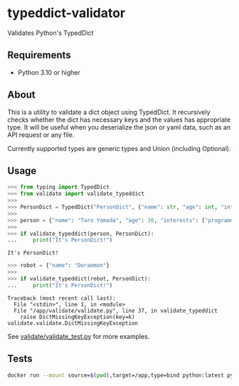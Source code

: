 # typeddict-validator
Validates Python's TypedDict

## Requirements

* Python 3.10 or higher

## About

This is a utility to validate a dict object using TypedDict. It recursively checks whether the dict has necessary keys and the values has appropriate type. It will be useful when you deserialize the json or yaml data, such as an API request or any file.

Currently supported types are generic types and Union (including Optional).

## Usage

```python
>>> from typing import TypedDict
>>> from validate import validate_typeddict
>>>
>>> PersonDict = TypedDict("PersonDict", {"name": str, "age": int, "interests": list[str]})
>>>
>>> person = {"name": "Taro Yamada", "age": 30, "interests": ["programming", "painting"]}
>>>
>>> if validate_typeddict(person, PersonDict):
...     print("It's PersonDict!")
```

```
It's PersonDict!
```

```python
>>> robot = {"name": "Doraemon"}
>>>
>>> if validate_typeddict(robot, PersonDict):
...     print("It's PersonDict!")
```

```
Traceback (most recent call last):
  File "<stdin>", line 1, in <module>
  File "/app/validate/validate.py", line 37, in validate_typeddict
    raise DictMissingKeyException(key=k)
validate.validate.DictMissingKeyException
```

See [validate/validate_test.py](validate/validate_test.py) for more examples.

## Tests

```sh
docker run --mount source=$(pwd),target=/app,type=bind python:latest python3 -m unittest -v /app/validate/validate_test.py
```
